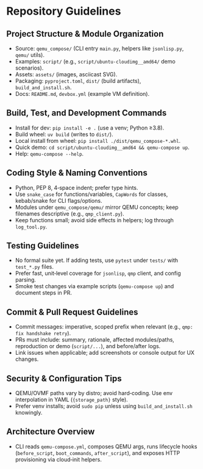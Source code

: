 # Repository Guidelines

## Project Structure & Module Organization
- Source: `qemu_compose/` (CLI entry `main.py`, helpers like `jsonlisp.py`, `qemu/` utils).
- Examples: `script/` (e.g., `script/ubuntu-cloudimg__amd64/` demo scenarios).
- Assets: `assets/` (images, asciicast SVG).
- Packaging: `pyproject.toml`, `dist/` (build artifacts), `build_and_install.sh`.
- Docs: `README.md`, `devbox.yml` (example VM definition).

## Build, Test, and Development Commands
- Install for dev: `pip install -e .` (use a venv; Python ≥3.8).
- Build wheel: `uv build` (writes to `dist/`).
- Local install from wheel: `pip install ./dist/qemu_compose-*.whl`.
- Quick demo: `cd script/ubuntu-cloudimg__amd64 && qemu-compose up`.
- Help: `qemu-compose --help`.

## Coding Style & Naming Conventions
- Python, PEP 8, 4‑space indent; prefer type hints.
- Use `snake_case` for functions/variables, `CapWords` for classes, kebab/snake for CLI flags/options.
- Modules under `qemu_compose/qemu/` mirror QEMU concepts; keep filenames descriptive (e.g., `qmp_client.py`).
- Keep functions small; avoid side effects in helpers; log through `log_tool.py`.

## Testing Guidelines
- No formal suite yet. If adding tests, use `pytest` under `tests/` with `test_*.py` files.
- Prefer fast, unit‑level coverage for `jsonlisp`, `qmp` client, and config parsing.
- Smoke test changes via example scripts (`qemu-compose up`) and document steps in PR.

## Commit & Pull Request Guidelines
- Commit messages: imperative, scoped prefix when relevant (e.g., `qmp: fix handshake retry`).
- PRs must include: summary, rationale, affected modules/paths, reproduction or demo (`script/...`), and before/after logs.
- Link issues when applicable; add screenshots or console output for UX changes.

## Security & Configuration Tips
- QEMU/OVMF paths vary by distro; avoid hard‑coding. Use env interpolation in YAML (`{storage_path}` style).
- Prefer venv installs; avoid `sudo pip` unless using `build_and_install.sh` knowingly.

## Architecture Overview
- CLI reads `qemu-compose.yml`, composes QEMU args, runs lifecycle hooks (`before_script`, `boot_commands`, `after_script`), and exposes HTTP provisioning via cloud‑init helpers.
